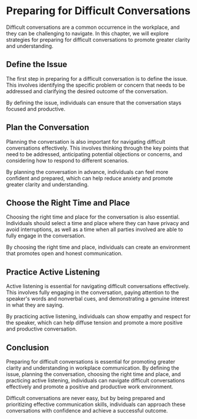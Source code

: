 Preparing for Difficult Conversations
====================================================================================

Difficult conversations are a common occurrence in the workplace, and they can be challenging to navigate. In this chapter, we will explore strategies for preparing for difficult conversations to promote greater clarity and understanding.

Define the Issue
----------------

The first step in preparing for a difficult conversation is to define the issue. This involves identifying the specific problem or concern that needs to be addressed and clarifying the desired outcome of the conversation.

By defining the issue, individuals can ensure that the conversation stays focused and productive.

Plan the Conversation
---------------------

Planning the conversation is also important for navigating difficult conversations effectively. This involves thinking through the key points that need to be addressed, anticipating potential objections or concerns, and considering how to respond to different scenarios.

By planning the conversation in advance, individuals can feel more confident and prepared, which can help reduce anxiety and promote greater clarity and understanding.

Choose the Right Time and Place
-------------------------------

Choosing the right time and place for the conversation is also essential. Individuals should select a time and place where they can have privacy and avoid interruptions, as well as a time when all parties involved are able to fully engage in the conversation.

By choosing the right time and place, individuals can create an environment that promotes open and honest communication.

Practice Active Listening
-------------------------

Active listening is essential for navigating difficult conversations effectively. This involves fully engaging in the conversation, paying attention to the speaker's words and nonverbal cues, and demonstrating a genuine interest in what they are saying.

By practicing active listening, individuals can show empathy and respect for the speaker, which can help diffuse tension and promote a more positive and productive conversation.

Conclusion
----------

Preparing for difficult conversations is essential for promoting greater clarity and understanding in workplace communication. By defining the issue, planning the conversation, choosing the right time and place, and practicing active listening, individuals can navigate difficult conversations effectively and promote a positive and productive work environment.

Difficult conversations are never easy, but by being prepared and prioritizing effective communication skills, individuals can approach these conversations with confidence and achieve a successful outcome.
